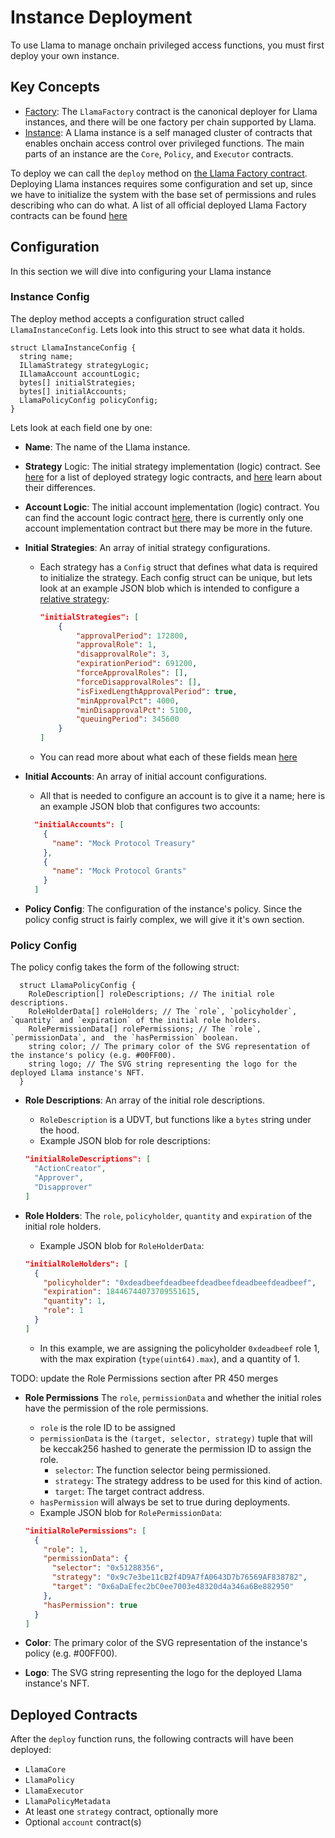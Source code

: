 # Instance Deployment

To use Llama to manage onchain privileged access functions, you must first deploy your own instance.

## Key Concepts

- [Factory](../src/LlamaFactory.sol): The `LlamaFactory` contract is the canonical deployer for Llama instances, and there will be one factory per chain supported by Llama.
- [Instance]((https://github.com/llamaxyz/llama/blob/main/diagrams/llama-overview.png)): A Llama instance is a self managed cluster of contracts that enables onchain access control over privileged functions. The main parts of an instance are the `Core`, `Policy`, and `Executor` contracts.

To deploy we can call the `deploy` method on [the Llama Factory contract](../src/LlamaFactory.sol).
Deploying Llama instances requires some configuration and set up, since we have to initialize the system with the base set of permissions and rules describing who can do what.
A list of all official deployed Llama Factory contracts can be found [here](../README.md#Deployments)

## Configuration

In this section we will dive into configuring your Llama instance

### Instance Config

The deploy method accepts a configuration struct called `LlamaInstanceConfig`.
Lets look into this struct to see what data it holds.

```solidity
struct LlamaInstanceConfig {
  string name;
  ILlamaStrategy strategyLogic;
  ILlamaAccount accountLogic;
  bytes[] initialStrategies;
  bytes[] initialAccounts;
  LlamaPolicyConfig policyConfig;
}
```

Lets look at each field one by one:

- **Name**: The name of the Llama instance.
- **Strategy** Logic: The initial strategy implementation (logic) contract. See [here]((../README.md#Deployments)) for a list of deployed strategy logic contracts, and [here](./strategy-comparison.md) learn about their differences.
- **Account Logic**: The initial account implementation (logic) contract. You can find the account logic contract [here]((../README.md#Deployments)), there is currently only one account implementation contract but there may be more in the future.
- **Initial Strategies**: An array of initial strategy configurations.
  - Each strategy has a `Config` struct that defines what data is required to initialize the strategy. Each config struct can be unique, but lets look at an example JSON blob which is intended to configure a [relative strategy](../src/strategies/relative/LlamaRelativeStrategyBase.sol):

    ```JSON
    "initialStrategies": [
        {
            "approvalPeriod": 172800,
            "approvalRole": 1,
            "disapprovalRole": 3,
            "expirationPeriod": 691200,
            "forceApprovalRoles": [],
            "forceDisapprovalRoles": [],
            "isFixedLengthApprovalPeriod": true,
            "minApprovalPct": 4000,
            "minDisapprovalPct": 5100,
            "queuingPeriod": 345600
        }
    ]
    ```

  - You can read more about what each of these fields mean [here](./strategies.md)
  
- **Initial Accounts**: An array of initial account configurations.
  - All that is needed to configure an account is to give it a name; here is an example JSON blob that configures two accounts:

  ```JSON
    "initialAccounts": [
      {
        "name": "Mock Protocol Treasury"
      },
      {
        "name": "Mock Protocol Grants"
      }
    ]
  ```

- **Policy Config**: The configuration of the instance's policy. Since the policy config struct is fairly complex, we will give it it's own section.

### Policy Config

The policy config takes the form of the following struct:

```solidity
  struct LlamaPolicyConfig {
    RoleDescription[] roleDescriptions; // The initial role descriptions.
    RoleHolderData[] roleHolders; // The `role`, `policyholder`, `quantity` and `expiration` of the initial role holders.
    RolePermissionData[] rolePermissions; // The `role`, `permissionData`, and  the `hasPermission` boolean.
    string color; // The primary color of the SVG representation of the instance's policy (e.g. #00FF00).
    string logo; // The SVG string representing the logo for the deployed Llama instance's NFT.
  } 
```

- **Role Descriptions**: An array of the initial role descriptions.
  - `RoleDescription` is a UDVT, but functions like a `bytes` string under the hood.
  - Example JSON blob for role descriptions:

  ```JSON
  "initialRoleDescriptions": [
    "ActionCreator",
    "Approver",
    "Disapprover"
  ]
  ```

- **Role Holders**: The `role`, `policyholder`, `quantity` and `expiration` of the initial role holders.
  - Example JSON blob for `RoleHolderData`:
  
  ```JSON
  "initialRoleHolders": [
    {
      "policyholder": "0xdeadbeefdeadbeefdeadbeefdeadbeefdeadbeef",
      "expiration": 18446744073709551615,
      "quantity": 1,
      "role": 1
    }
  ]
  ```

  - In this example, we are assigning the policyholder `0xdeadbeef` role 1, with the max expiration (`type(uint64).max`), and a quantity of 1.

TODO: update the Role Permissions section after PR 450 merges

- **Role Permissions** The `role`, `permissionData` and whether the initial roles have the permission of the role permissions.
  - `role` is the role ID to be assigned
  - `permissionData` is the `(target, selector, strategy)` tuple that will be keccak256 hashed to generate the permission ID to assign the role.
    - `selector`: The function selector being permissioned.
    - `strategy`: The strategy address to be used for this kind of action.
    - `target`: The target contract address.
  - `hasPermission` will always be set to true during deployments.
  - Example JSON blob for `RolePermissionData`:
  
  ```JSON
  "initialRolePermissions": [
    {
      "role": 1,
      "permissionData": {
        "selector": "0x51288356",
        "strategy": "0x9c7e3be11cB2f4D9A7fA0643D7b76569AF838782",
        "target": "0x6aDaEfec2bC0ee7003e48320d4a346a6Be882950"
      },
      "hasPermission": true
    }
  ]
  ```

- **Color**: The primary color of the SVG representation of the instance's policy (e.g. #00FF00).
- **Logo**: The SVG string representing the logo for the deployed Llama instance's NFT.

## Deployed Contracts

After the `deploy` function runs, the following contracts will have been deployed:

- `LlamaCore`
- `LlamaPolicy`
- `LlamaExecutor`
- `LlamaPolicyMetadata`
- At least one `strategy` contract, optionally more
- Optional `account` contract(s)
